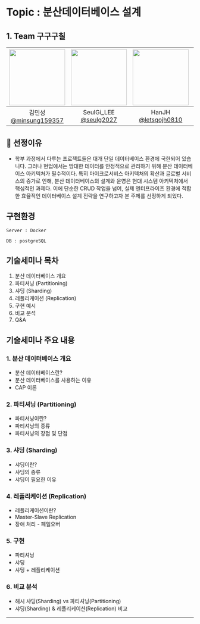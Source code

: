 # Topic : 분산데이터베이스 설계

## 1. Team 구구구칠

|<img src="https://avatars.githubusercontent.com/u/87555330?v=4" width="150" height="150"/>|<img src="https://avatars.githubusercontent.com/u/55776421?v=4" width="150" height="150"/>|<img src="https://avatars.githubusercontent.com/u/71498489?v=4" width="150" height="150"/>|<img src="https://avatars.githubusercontent.com/u/82265395?v=4" width="150" height="150"/>|
|:-:|:-:|:-:|:-:|
|김민성<br/>[@minsung159357](https://github.com/minsung159357)|SeulGi_LEE<br/>[@seulg2027](https://github.com/seulg2027)|HanJH<br/>[@letsgojh0810](https://github.com/letsgojh0810)|구민지<br/>[@minjee83](https://github.com/minjee83)|

## 📌 선정이유
- 학부 과정에서 다루는 프로젝트들은 대개 단일 데이터베이스 환경에 국한되어 있습니다. 그러나 현업에서는 방대한 데이터를 안정적으로 관리하기 위해 분산 데이터베이스 아키텍처가 필수적이다.
특히 마이크로서비스 아키텍처의 확산과 글로벌 서비스의 증가로 인해, 분산 데이터베이스의 설계와 운영은 현대 시스템 아키텍처에서 핵심적인 과제다.
이에 단순한 CRUD 작업을 넘어, 실제 엔터프라이즈 환경에 적합한 효율적인 데이터베이스 설계 전략을 연구하고자 본 주제를 선정하게 되었다.

## 구현환경
```
Server : Docker

DB : postgreSQL
```

## 기술세미나 목차
1. 분산 데이터베이스 개요
2. 파티셔닝 (Partitioning)
3. 샤딩 (Sharding)
4. 레플리케이션 (Replication)
5. 구현 예시
6. 비교 분석
7. Q&A


## 기술세미나 주요 내용
### 1. 분산 데이터베이스 개요  
- 분산 데이터베이스란?  
- 분산 데이터베이스를 사용하는 이유  
- CAP 이론

### 2. 파티셔닝 (Partitioning)  
- 파티셔닝이란?  
- 파티셔닝의 종류 
- 파티셔닝의 장점 및 단점  

### 3. 샤딩 (Sharding)  
- 샤딩이란?  
- 샤딩의 종류  
- 샤딩이 필요한 이유

### 4. 레플리케이션 (Replication)  
- 레플리케이션이란?  
- Master-Slave Replication  
- 장애 처리 - 페일오버 

### 5. 구현
- 파티셔닝
- 샤딩
- 샤딩 + 레플리케이션 

### 6. 비교 분석  
- 해시 샤딩(Sharding) vs 파티셔닝(Partitioning)  
- 샤딩(Sharding) & 레플리케이션(Replication) 비교  

---
